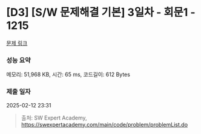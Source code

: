 # [D3] [S/W 문제해결 기본] 3일차 - 회문1 - 1215 

[문제 링크](https://swexpertacademy.com/main/code/problem/problemDetail.do?contestProbId=AV14QpAaAAwCFAYi) 

### 성능 요약

메모리: 51,968 KB, 시간: 65 ms, 코드길이: 612 Bytes

### 제출 일자

2025-02-12 23:31



> 출처: SW Expert Academy, https://swexpertacademy.com/main/code/problem/problemList.do